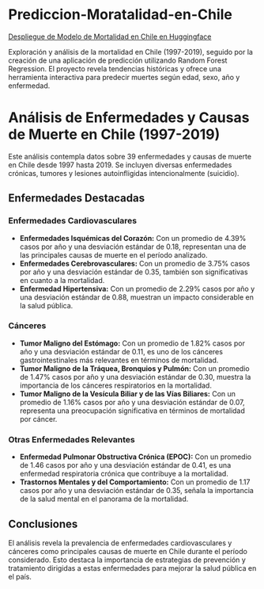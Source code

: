 # Prediccion-Moratalidad-en-Chile

[Despliegue de Modelo de Mortalidad en Chile en Huggingface](https://huggingface.co/spaces/MauroCarcamo/modelo_mortalidad_chile)

Exploración y análisis de la mortalidad en Chile (1997-2019), seguido por la creación de una aplicación de predicción utilizando Random Forest Regression. El proyecto revela tendencias históricas y ofrece una herramienta interactiva para predecir muertes según edad, sexo, año y enfermedad.

# Análisis de Enfermedades y Causas de Muerte en Chile (1997-2019)

Este análisis contempla datos sobre 39 enfermedades y causas de muerte en Chile desde 1997 hasta 2019. Se incluyen diversas enfermedades crónicas, tumores y lesiones autoinfligidas intencionalmente (suicidio).

## Enfermedades Destacadas

### Enfermedades Cardiovasculares
- **Enfermedades Isquémicas del Corazón:** Con un promedio de 4.39% casos por año y una desviación estándar de 0.18, representan una de las principales causas de muerte en el período analizado.
- **Enfermedades Cerebrovasculares:** Con un promedio de 3.75% casos por año y una desviación estándar de 0.35, también son significativas en cuanto a la mortalidad.
- **Enfermedad Hipertensiva:** Con un promedio de 2.29% casos por año y una desviación estándar de 0.88, muestran un impacto considerable en la salud pública.

### Cánceres
- **Tumor Maligno del Estómago:** Con un promedio de 1.82% casos por año y una desviación estándar de 0.11, es uno de los cánceres gastrointestinales más relevantes en términos de mortalidad.
- **Tumor Maligno de la Tráquea, Bronquios y Pulmón:** Con un promedio de 1.47% casos por año y una desviación estándar de 0.30, muestra la importancia de los cánceres respiratorios en la mortalidad.
- **Tumor Maligno de la Vesícula Biliar y de las Vías Biliares:** Con un promedio de 1.16% casos por año y una desviación estándar de 0.07, representa una preocupación significativa en términos de mortalidad por cáncer.

### Otras Enfermedades Relevantes
- **Enfermedad Pulmonar Obstructiva Crónica (EPOC):** Con un promedio de 1.46 casos por año y una desviación estándar de 0.41, es una enfermedad respiratoria crónica que contribuye a la mortalidad.
- **Trastornos Mentales y del Comportamiento:** Con un promedio de 1.17 casos por año y una desviación estándar de 0.35, señala la importancia de la salud mental en el panorama de la mortalidad.

## Conclusiones

El análisis revela la prevalencia de enfermedades cardiovasculares y cánceres como principales causas de muerte en Chile durante el período considerado. Esto destaca la importancia de estrategias de prevención y tratamiento dirigidas a estas enfermedades para mejorar la salud pública en el país.

